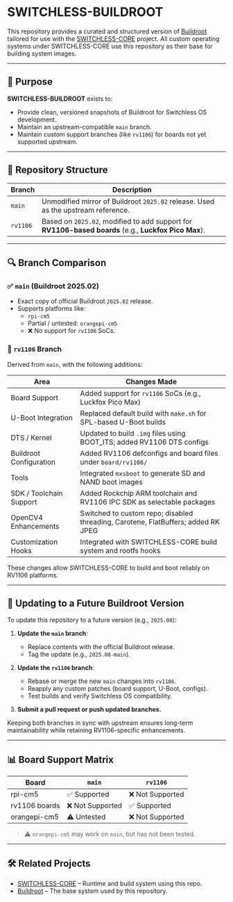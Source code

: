 # SWITCHLESS-BUILDROOT

This repository provides a curated and structured version of [Buildroot](https://buildroot.org) tailored for use with the [SWITCHLESS-CORE](https://github.com/SWITCHLESS-ORG/SWITCHLESS-CORE) project. All custom operating systems under SWITCHLESS-CORE use this repository as their base for building system images.

---

## 🧱 Purpose

**SWITCHLESS-BUILDROOT** exists to:

- Provide clean, versioned snapshots of Buildroot for Switchless OS development.
- Maintain an upstream-compatible `main` branch.
- Maintain custom support branches (like `rv1106`) for boards not yet supported upstream.

---

## 📁 Repository Structure

| Branch         | Description |
|----------------|-------------|
| `main`         | Unmodified mirror of Buildroot `2025.02` release. Used as the upstream reference. |
| `rv1106`       | Based on `2025.02`, modified to add support for **RV1106-based boards** (e.g., **Luckfox Pico Max**). |

---

## 🔍 Branch Comparison

### ✅ `main` (Buildroot 2025.02)
- Exact copy of official Buildroot `2025.02` release.
- Supports platforms like:
  - `rpi-cm5`
  - Partial / untested: `orangepi-cm5`
  - ❌ No support for `rv1106` SoCs.

### 🔧 `rv1106` Branch
Derived from `main`, with the following additions:

| Area                     | Changes Made                                                                 |
|--------------------------|------------------------------------------------------------------------------|
| Board Support            | Added support for `rv1106` SoCs (e.g., Luckfox Pico Max)                     |
| U-Boot Integration       | Replaced default build with `make.sh` for SPL-based U-Boot builds            |
| DTS / Kernel             | Updated to build `.img` files using BOOT_ITS; added RV1106 DTS configs       |
| Buildroot Configuration  | Added RV1106 defconfigs and board files under `board/rv1106/`                |
| Tools                    | Integrated `mxsboot` to generate SD and NAND boot images                     |
| SDK / Toolchain Support  | Added Rockchip ARM toolchain and RV1106 IPC SDK as selectable packages       |
| OpenCV4 Enhancements     | Switched to custom repo; disabled threading, Carotene, FlatBuffers; added RK JPEG |
| Customization Hooks      | Integrated with SWITCHLESS-CORE build system and rootfs hooks   

These changes allow SWITCHLESS-CORE to build and boot reliably on RV1106 platforms.

---

## 🔁 Updating to a Future Buildroot Version

To update this repository to a future version (e.g., `2025.08`):

1. **Update the `main` branch**:
   - Replace contents with the official Buildroot release.
   - Tag the update (e.g., `2025.08-main`).

2. **Update the `rv1106` branch**:
   - Rebase or merge the new `main` changes into `rv1106`.
   - Reapply any custom patches (board support, U-Boot, configs).
   - Test builds and verify Switchless OS compatibility.

3. **Submit a pull request or push updated branches.**

Keeping both branches in sync with upstream ensures long-term maintainability while retaining RV1106-specific enhancements.

---

## 📊 Board Support Matrix

| Board           | `main`       | `rv1106`     |
|----------------|--------------|--------------|
| rpi-cm5        | ✅ Supported | ❌ Not Supported |
| rv1106 boards  | ❌ Not Supported | ✅ Supported |
| orangepi-cm5   | ⚠️ Untested  | ❌ Not Supported |

> ⚠️ `orangepi-cm5` may work on `main`, but has not been tested.

---

## 🛠 Related Projects

- [SWITCHLESS-CORE](https://github.com/SWITCHLESS-ORG/SWITCHLESS-CORE) – Runtime and build system using this repo.
- [Buildroot](https://buildroot.org) – The base system used by this repository.

